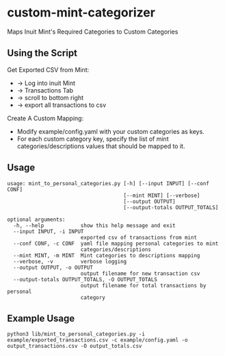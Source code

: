 # custom-mint-categorizer
Maps Inuit Mint's Required Categories to Custom Categories

## Using the Script

Get Exported CSV from Mint:

* -> Log into inuit Mint
* -> Transactions Tab
* -> scroll to bottom right
* -> export all transactions to csv

Create A Custom Mapping:

* Modify example/config.yaml with your custom categories as keys.
* For each custom category key, specify the list of mint categories/descriptions values that should be mapped to it.

## Usage

```
usage: mint_to_personal_categories.py [-h] [--input INPUT] [--conf CONF]
                                      [--mint MINT] [--verbose]
                                      [--output OUTPUT]
                                      [--output-totals OUTPUT_TOTALS]

optional arguments:
  -h, --help            show this help message and exit
  --input INPUT, -i INPUT
                        exported csv of transactions from mint
  --conf CONF, -c CONF  yaml file mapping personal categories to mint
                        categories/descriptions
  --mint MINT, -m MINT  Mint categories to descriptions mapping
  --verbose, -v         verbose logging
  --output OUTPUT, -o OUTPUT
                        output filename for new transaction csv
  --output-totals OUTPUT_TOTALS, -O OUTPUT_TOTALS
                        output filename for total transactions by personal
                        category
```

## Example Usage

```
python3 lib/mint_to_personal_categories.py -i example/exported_transactions.csv -c example/config.yaml -o output_transactions.csv -O output_totals.csv
```
